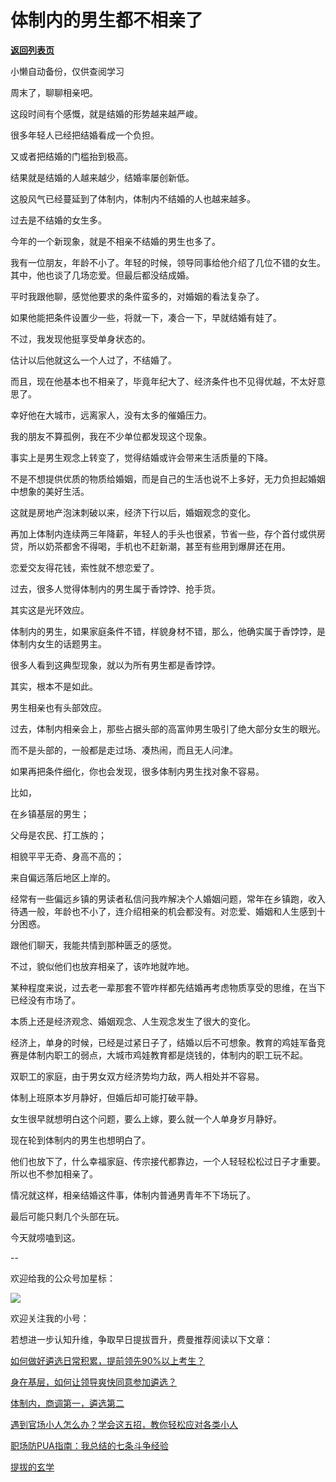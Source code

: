 # 体制内的男生都不相亲了

[**返回列表页**](/gzh/费曼的小茶馆)

小懒自动备份，仅供查阅学习

周末了，聊聊相亲吧。  

这段时间有个感慨，就是结婚的形势越来越严峻。  

很多年轻人已经把结婚看成一个负担。  

又或者把结婚的门槛抬到极高。

结果就是结婚的人越来越少，结婚率屡创新低。

这股风气已经蔓延到了体制内，体制内不结婚的人也越来越多。

过去是不结婚的女生多。

今年的一个新现象，就是不相亲不结婚的男生也多了。

我有一位朋友，年龄不小了。年轻的时候，领导同事给他介绍了几位不错的女生。其中，他也谈了几场恋爱。但最后都没结成婚。

平时我跟他聊，感觉他要求的条件蛮多的，对婚姻的看法复杂了。

如果他能把条件设置少一些，将就一下，凑合一下，早就结婚有娃了。  

不过，我发现他挺享受单身状态的。

估计以后他就这么一个人过了，不结婚了。

而且，现在他基本也不相亲了，毕竟年纪大了、经济条件也不见得优越，不太好意思了。

幸好他在大城市，远离家人，没有太多的催婚压力。  

我的朋友不算孤例，我在不少单位都发现这个现象。  

事实上是男生观念上转变了，觉得结婚或许会带来生活质量的下降。

不是不想提供优质的物质给婚姻，而是自己的生活也说不上多好，无力负担起婚姻中想象的美好生活。

这就是房地产泡沫刺破以来，经济下行以后，婚姻观念的变化。

再加上体制内连续两三年降薪，年轻人的手头也很紧，节省一些，存个首付或供房贷，所以奶茶都舍不得喝，手机也不赶新潮，甚至有些用到爆屏还在用。  

恋爱交友得花钱，索性就不想恋爱了。  

过去，很多人觉得体制内的男生属于香饽饽、抢手货。

其实这是光环效应。  

体制内的男生，如果家庭条件不错，样貌身材不错，那么，他确实属于香饽饽，是体制内女生的话题男主。  

很多人看到这典型现象，就以为所有男生都是香饽饽。

其实，根本不是如此。  

男生相亲也有头部效应。

过去，体制内相亲会上，那些占据头部的高富帅男生吸引了绝大部分女生的眼光。

而不是头部的，一般都是走过场、凑热闹，而且无人问津。

如果再把条件细化，你也会发现，很多体制内男生找对象不容易。  

比如，

在乡镇基层的男生；

父母是农民、打工族的；  

相貌平平无奇、身高不高的；

来自偏远落后地区上岸的。  

经常有一些偏远乡镇的男读者私信问我咋解决个人婚姻问题，常年在乡镇跑，收入待遇一般，年龄也不小了，连介绍相亲的机会都没有。对恋爱、婚姻和人生感到十分困惑。  

跟他们聊天，我能共情到那种匮乏的感觉。

不过，貌似他们也放弃相亲了，该咋地就咋地。  

某种程度来说，过去老一辈那套不管咋样都先结婚再考虑物质享受的思维，在当下已经没有市场了。  

本质上还是经济观念、婚姻观念、人生观念发生了很大的变化。  

经济上，单身的时候，已经是过紧日子了，结婚以后不可想象。教育的鸡娃军备竞赛是体制内职工的弱点，大城市鸡娃教育都是烧钱的，体制内的职工玩不起。  

双职工的家庭，由于男女双方经济势均力敌，两人相处并不容易。  

体制上班原本岁月静好，但婚后却可能打破平静。  

女生很早就想明白这个问题，要么上嫁，要么就一个人单身岁月静好。  

现在轮到体制内的男生也想明白了。

他们也放下了，什么幸福家庭、传宗接代都靠边，一个人轻轻松松过日子才重要。所以也不参加相亲了。

情况就这样，相亲结婚这件事，体制内普通男青年不下场玩了。

最后可能只剩几个头部在玩。  

今天就唠嗑到这。

\--

欢迎给我的公众号加星标：  

![](https://mmbiz.qpic.cn/mmbiz_jpg/4ufdCXwkRAod3AMxVicia6Yyhr184eMJXv2rlXMhia5o7YMc9J6tJ7vjb4ia0hgwBJCbaLQERrBzOTaQqS14KQukaA/640?wx_fmt=jpeg&from;=appmsg)

欢迎关注我的小号：

若想进一步认知升维，争取早日提拔晋升，费曼推荐阅读以下文章：

[如何做好遴选日常积累，提前领先90%以上考生？](http://mp.weixin.qq.com/s?__biz=MzkzMDM0NzA3Mw==&mid=2247487569&idx=1&sn=2cf36c1bfea25bf77fc25ee685876438&chksm=c27af17ff50d78694b6e03e7f53c8d63d1dfa6102476506f80c442022159236a10662bd00da8&scene=21#wechat_redirect)  

[身在基层，如何让领导爽快同意参加遴选？](http://mp.weixin.qq.com/s?__biz=MzkzMDM0NzA3Mw==&mid=2247487412&idx=1&sn=e6ce71fa85aca7fdd886d123d0baf70f&chksm=c27aee9af50d678c2332fb99b5088477b1b17d4b474de10cab4234702c4faeb1cebd525fc5ec&scene=21#wechat_redirect)  

[体制内，商调第一，遴选第二](http://mp.weixin.qq.com/s?__biz=MzkzMDM0NzA3Mw==&mid=2247487390&idx=1&sn=7e7b33c1d9c6c04d6f5964b3a4a806f0&chksm=c27aeeb0f50d67a66a2964013cea2e49197b57226bafaaa8af9a13acc817adf5a50a52c8d75e&scene=21#wechat_redirect)

[遇到官场小人怎么办？学会这五招，教你轻松应对各类小人](http://mp.weixin.qq.com/s?__biz=MzkzMDM0NzA3Mw==&mid=2247488267&idx=2&sn=323ae8ab009f968c663119ade00b4b1a&chksm=c27af225f50d7b3309de0987e297e6e5cb47309207551a8c3f90860ec654ebfe3407527e8319&scene=21#wechat_redirect)  

[职场防PUA指南：我总结的七条斗争经验](http://mp.weixin.qq.com/s?__biz=MzkzMDM0NzA3Mw==&mid=2247488288&idx=1&sn=aacb92eb82cad8f45f5ebc9fb59bb76b&chksm=c27af20ef50d7b1806f75390966a74030f6e7ef3b4e730255b3a0f150b12f9674ef1ea5fe4d2&scene=21#wechat_redirect)  

[提拔的玄学](http://mp.weixin.qq.com/s?__biz=MzkzMDM0NzA3Mw==&mid=2247488288&idx=1&sn=aacb92eb82cad8f45f5ebc9fb59bb76b&chksm=c27af20ef50d7b1806f75390966a74030f6e7ef3b4e730255b3a0f150b12f9674ef1ea5fe4d2&scene=21#wechat_redirect)  

